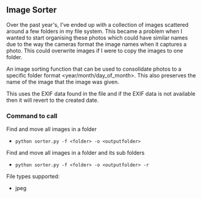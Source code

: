 Image Sorter
-----------------
Over the past year's, I've ended up with a collection of images scattered around a few folders in my file system. 
This became a problem when I wanted to start organising these photos which could have similar names due to the way the 
cameras format the image names when it captures a photo. This could overwrite images if I were to copy the images to 
 one folder.

An image sorting function that can be used to consolidate photos to a specific folder format <year/month/day_of_month>. 
This also preserves the name of the image that the image was given.

This uses the EXIF data found in the file and if the EXIF data is not available then it will revert to the created date.

### Command to call
Find and move all images in a folder

- `python sorter.py -f <folder> -o <outputfolder>`

Find and move all images in a folder and its sub folders

- `python sorter.py -f <folder> -o <outputfolder> -r`

File types supported:

- jpeg
